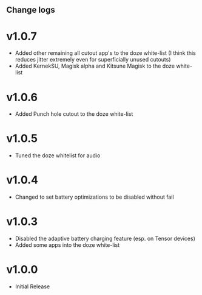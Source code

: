 ## Change logs

# v1.0.7
* Added other remaining all cutout app's to the doze white-list (I think this reduces jitter extremely even for superficially unused cutouts)
* Added KernekSU, Magisk alpha and Kitsune Magisk to the doze white-list

# v1.0.6
* Added Punch hole cutout to the doze white-list

# v1.0.5
* Tuned the doze whitelist for audio

# v1.0.4
* Changed to set battery optimizations to be disabled without fail

# v1.0.3
* Disabled the adaptive battery charging feature (esp. on Tensor devices)
* Added some apps into the doze white-list

# v1.0.0
* Initial Release

##
